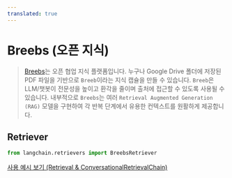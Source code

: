 ```yaml
---
translated: true
---
```


# Breebs (오픈 지식)

>[Breebs](https://www.breebs.com/)는 오픈 협업 지식 플랫폼입니다.
>누구나 Google Drive 폴더에 저장된 PDF 파일을 기반으로 `Breeb`이라는 지식 캡슐을 만들 수 있습니다.
>`Breeb`은 LLM/챗봇이 전문성을 높이고 환각을 줄이며 출처에 접근할 수 있도록 사용될 수 있습니다.
>내부적으로 `Breebs`는 여러 `Retrieval Augmented Generation (RAG)` 모델을 구현하여
> 각 반복 단계에서 유용한 컨텍스트를 원활하게 제공합니다.

## Retriever

```python
from langchain.retrievers import BreebsRetriever
```

[사용 예시 보기 (Retrieval & ConversationalRetrievalChain)](/docs/integrations/retrievers/breebs)
